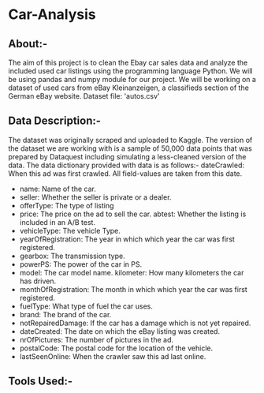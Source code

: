 # Car-Analysis
## About:-
The aim of this project is to clean the Ebay car sales data and analyze the included used car listings using the programming language Python. We will be using pandas and numpy module for our project.
We will be working on a dataset of used cars from eBay Kleinanzeigen, a classifieds section of the German eBay website. Dataset file: 'autos.csv'
## Data Description:-
The dataset was originally scraped and uploaded to Kaggle. The version of the dataset we are working with is a sample of 50,000 data points that was prepared by Dataquest including simulating a less-cleaned version of the data.
The data dictionary provided with data is as follows:-
dateCrawled: When this ad was first crawled. All field-values are taken from this date.
* name: Name of the car.
* seller: Whether the seller is private or a dealer.
* offerType: The type of listing
* price: The price on the ad to sell the car.
abtest: Whether the listing is included in an A/B test.
* vehicleType: The vehicle Type.
* yearOfRegistration: The year in which which year the car was first registered.
* gearbox: The transmission type.
* powerPS: The power of the car in PS.
* model: The car model name.
kilometer: How many kilometers the car has driven.
* monthOfRegistration: The month in which which year the car was first registered.
* fuelType: What type of fuel the car uses. 
* brand: The brand of the car.
* notRepairedDamage: If the car has a damage which is not yet repaired.
* dateCreated: The date on which the eBay listing was created.
* nrOfPictures: The number of pictures in the ad.
* postalCode: The postal code for the location of the vehicle.
* lastSeenOnline: When the crawler saw this ad last online.
## Tools Used:-


